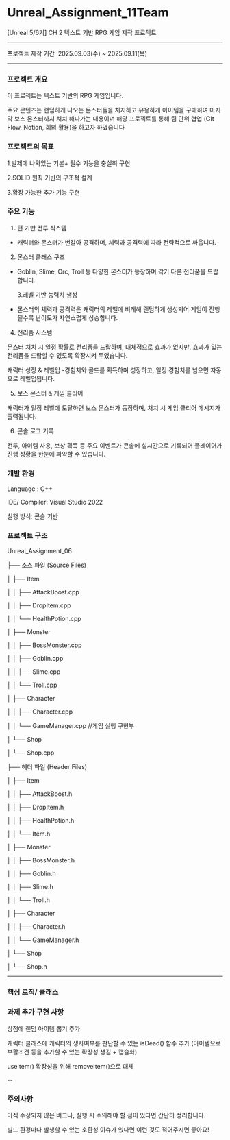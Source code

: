 # Unreal_Assignment_11Team


[Unreal 5/6기] CH 2 텍스트 기반 RPG 게임 제작 프로젝트


---


프로젝트 제작 기간 :2025.09.03(수) ~ 2025.09.11(목)


---


### 프로젝트 개요 


이 프로젝트는 텍스트 기반의 RPG 게임입니다. 


주요 콘텐츠는 랜덤하게 나오는 몬스터들을 처지하고 유용하게 아이템을 구매하여 마지막 보스 몬스터까지 처치 해나가는 내용이며 해당 프로젝트를 통해 팀 단위 협업 (GIt Flow, Notion, 회의 활용)을 하고자 하였습니다



### 프로젝트의 목표 


1.발제에 나와있는 기본+ 필수 기능을 충실히 구현 


2.SOLID 원칙 기반의 구조적 설계 


3.확장 가능한 추가 기능 구현


### 주요 기능


1. 턴 기반 전투 식스템 


- 캐릭터와 몬스터가 번갈아 공격하며, 체력과 공격력에 따라 전략적으로 싸웁니다.


2. 몬스터 클래스 구조


- Goblin, Slime, Orc, Troll 등 다양한 몬스터가 등장하며,각기 다른 전리품을 드랍합니다.


  3.레벨 기반 능력치 생성

  
- 몬스터의 체력과 공격력은 캐릭터의 레벨에 비례해 랜덤하게 생성되어 게임이 진행될수록 난이도가 자연스럽게 상승합니다.


4. 전리품 시스템


몬스터 처치 시 일정 확률로 전리품을 드랍하며, 대체적으로 효과가 없지만, 효과가 있는 전리품을 드랍할 수 있도록 확장시켜 두었습니다.


캐릭터 성장 & 레벨업 -경험치와 골드를 획득하며 성장하고, 일정 경험치를 넘으면 자동으로 레벨업됩니다.


5. 보스 몬스터 & 게임 클리어


캐릭터가 일정 레벨에 도달하면 보스 몬스터가 등장하며, 처치 시 게임 클리어 메시지가 출력됩니다.


6. 콘솔 로그 기록


전투, 아이템 사용, 보상 획득 등 주요 이벤트가 콘솔에 실시간으로 기록되어 플레이어가 진행 상황을 한눈에 파악할 수 있습니다.


### 개발 환경


Language : C++


IDE/ Compiler: Visual Studio 2022 


실행 방식: 콘솔 기반


### 프로젝트 구조 


Unreal_Assignment_06


├── 소스 파일 (Source Files)

│   ├── Item


│   │   ├── AttackBoost.cpp


│   │   ├── DropItem.cpp


│   │   └── HealthPotion.cpp


│   ├── Monster


│   │   ├── BossMonster.cpp


│   │   ├── Goblin.cpp


│   │   ├── Slime.cpp


│   │   └── Troll.cpp


│   ├── Character


│   │   ├── Character.cpp


│   │   └── GameManager.cpp      //게임 실행 구현부


│   └── Shop


│       └── Shop.cpp


├── 헤더 파일 (Header Files)


│   ├── Item


│   │   ├── AttackBoost.h


│   │   ├── DropItem.h


│   │   ├── HealthPotion.h


│   │   └── Item.h


│   ├── Monster


│   │   ├── BossMonster.h


│   │   ├── Goblin.h


│   │   ├── Slime.h


│   │   └── Troll.h


│   ├── Character


│   │   ├── Character.h


│   │   └── GameManager.h


│   └── Shop


│       └── Shop.h


---


### 핵심 로직/ 클래스


### 과제 추가 구현 사항


상점에 랜덤 아이템 뽑기 추가


캐릭터 클래스에 캐릭터의 생사여부를 판단할 수 있는 isDead() 함수 추가 (아이템으로 부활조건 등을 추가할 수 있는 확장성 생김 + 캡슐화)


useItem() 확장성을 위해 removeItem()으로 대체


--


### 주의사항


아직 수정되지 않은 버그나, 실행 시 주의해야 할 점이 있다면 간단히 정리합니다.


빌드 환경마다 발생할 수 있는 호환성 이슈가 있다면 이런 것도 적어주시면 좋아요!
